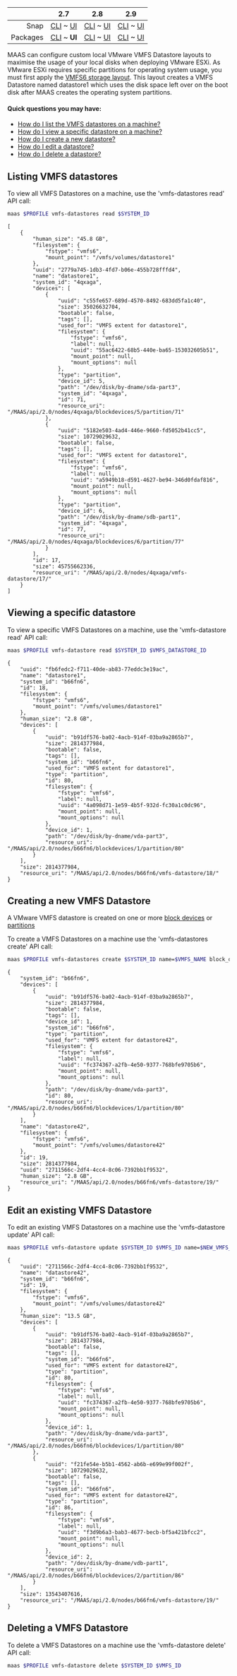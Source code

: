 <!-- deb-2-7-cli
||2.7|2.8|2.9|
|-----:|:-----:|:-----:|:-----:|
|Snap|[CLI](/t/vmware-vmfs-datastores-snap-2-7-cli/3246) ~ [UI](/t/vmware-vmfs-datastores-snap-2-7-ui/3247)|[CLI](/t/vmware-vmfs-datastores-snap-2-8-cli/3248) ~ [UI](/t/vmware-vmfs-datastores-snap-2-8-ui/3249)|[CLI](/t/vmware-vmfs-datastores-snap-2-9-cli/3250) ~ [UI](/t/vmware-vmfs-datastores-snap-2-9-ui/3251)|
|Packages|**CLI** ~ [UI](/t/vmware-vmfs-datastores-deb-2-7-ui/3253)|[CLI](/t/vmware-vmfs-datastores-deb-2-8-cli/3254) ~ [UI](/t/vmware-vmfs-datastores-deb-2-8-ui/3255)|[CLI](/t/vmware-vmfs-datastores-deb-2-9-cli/3256) ~ [UI](/t/vmware-vmfs-datastores-deb-2-9-ui/3257)|
 deb-2-7-cli -->

||2.7|2.8|2.9|
|-----:|:-----:|:-----:|:-----:|
|Snap|[CLI](/t/vmware-vmfs-datastores-snap-2-7-cli/3246) ~ [UI](/t/vmware-vmfs-datastores-snap-2-7-ui/3247)|[CLI](/t/vmware-vmfs-datastores-snap-2-8-cli/3248) ~ [UI](/t/vmware-vmfs-datastores-snap-2-8-ui/3249)|[CLI](/t/vmware-vmfs-datastores-snap-2-9-cli/3250) ~ [UI](/t/vmware-vmfs-datastores-snap-2-9-ui/3251)|
|Packages|[CLI](/t/vmware-vmfs-datastores-deb-2-7-cli/3252) ~ **UI**|[CLI](/t/vmware-vmfs-datastores-deb-2-8-cli/3254) ~ [UI](/t/vmware-vmfs-datastores-deb-2-8-ui/3255)|[CLI](/t/vmware-vmfs-datastores-deb-2-9-cli/3256) ~ [UI](/t/vmware-vmfs-datastores-deb-2-9-ui/3257)|

<!-- deb-2-8-cli
||2.7|2.8|2.9|
|-----:|:-----:|:-----:|:-----:|
|Snap|[CLI](/t/vmware-vmfs-datastores-snap-2-7-cli/3246) ~ [UI](/t/vmware-vmfs-datastores-snap-2-7-ui/3247)|[CLI](/t/vmware-vmfs-datastores-snap-2-8-cli/3248) ~ [UI](/t/vmware-vmfs-datastores-snap-2-8-ui/3249)|[CLI](/t/vmware-vmfs-datastores-snap-2-9-cli/3250) ~ [UI](/t/vmware-vmfs-datastores-snap-2-9-ui/3251)|
|Packages|[CLI](/t/vmware-vmfs-datastores-deb-2-7-cli/3252) ~ [UI](/t/vmware-vmfs-datastores-deb-2-7-ui/3253)||**CLI** ~ [UI](/t/vmware-vmfs-datastores-deb-2-8-ui/3255)|[CLI](/t/vmware-vmfs-datastores-deb-2-9-cli/3256) ~ [UI](/t/vmware-vmfs-datastores-deb-2-9-ui/3257)|
 deb-2-8-cli -->

<!-- deb-2-8-ui
||2.7|2.8|2.9|
|-----:|:-----:|:-----:|:-----:|
|Snap|[CLI](/t/vmware-vmfs-datastores-snap-2-7-cli/3246) ~ [UI](/t/vmware-vmfs-datastores-snap-2-7-ui/3247)|[CLI](/t/vmware-vmfs-datastores-snap-2-8-cli/3248) ~ [UI](/t/vmware-vmfs-datastores-snap-2-8-ui/3249)|[CLI](/t/vmware-vmfs-datastores-snap-2-9-cli/3250) ~ [UI](/t/vmware-vmfs-datastores-snap-2-9-ui/3251)|
|Packages|[CLI](/t/vmware-vmfs-datastores-deb-2-7-cli/3252) ~ [UI](/t/vmware-vmfs-datastores-deb-2-7-ui/3253)|[CLI](/t/vmware-vmfs-datastores-deb-2-8-cli/3254) ~ **UI**|[CLI](/t/vmware-vmfs-datastores-deb-2-9-cli/3256) ~ [UI](/t/vmware-vmfs-datastores-deb-2-9-ui/3257)|
 deb-2-8-ui -->

<!-- deb-2-9-cli
||2.7|2.8|2.9|
|-----:|:-----:|:-----:|:-----:|
|Snap|[CLI](/t/vmware-vmfs-datastores-snap-2-7-cli/3246) ~ [UI](/t/vmware-vmfs-datastores-snap-2-7-ui/3247)|[CLI](/t/vmware-vmfs-datastores-snap-2-8-cli/3248) ~ [UI](/t/vmware-vmfs-datastores-snap-2-8-ui/3249)|[CLI](/t/vmware-vmfs-datastores-snap-2-9-cli/3250) ~ [UI](/t/vmware-vmfs-datastores-snap-2-9-ui/3251)|
|Packages|[CLI](/t/vmware-vmfs-datastores-deb-2-7-cli/3252) ~ [UI](/t/vmware-vmfs-datastores-deb-2-7-ui/3253)|[CLI](/t/vmware-vmfs-datastores-deb-2-8-cli/3254) ~ [UI](/t/vmware-vmfs-datastores-deb-2-8-ui/3255)||**CLI** ~ [UI](/t/vmware-vmfs-datastores-deb-2-9-ui/3257)|
 deb-2-9-cli -->

<!-- deb-2-9-ui
||2.7|2.8|2.9|
|-----:|:-----:|:-----:|:-----:|
|Snap|[CLI](/t/vmware-vmfs-datastores-snap-2-7-cli/3246) ~ [UI](/t/vmware-vmfs-datastores-snap-2-7-ui/3247)|[CLI](/t/vmware-vmfs-datastores-snap-2-8-cli/3248) ~ [UI](/t/vmware-vmfs-datastores-snap-2-8-ui/3249)|[CLI](/t/vmware-vmfs-datastores-snap-2-9-cli/3250) ~ [UI](/t/vmware-vmfs-datastores-snap-2-9-ui/3251)|
|Packages|[CLI](/t/vmware-vmfs-datastores-deb-2-7-cli/3252) ~ [UI](/t/vmware-vmfs-datastores-deb-2-7-ui/3253)|[CLI](/t/vmware-vmfs-datastores-deb-2-8-cli/3254) ~ [UI](/t/vmware-vmfs-datastores-deb-2-8-ui/3255)|[CLI](/t/vmware-vmfs-datastores-deb-2-9-cli/3256) ~ **UI**|
 deb-2-9-ui -->

<!-- snap-2-7-cli
||2.7|2.8|2.9|
|-----:|:-----:|:-----:|:-----:|
|Snap|**CLI** ~ [UI](/t/vmware-vmfs-datastores-snap-2-7-ui/3247)|[CLI](/t/vmware-vmfs-datastores-snap-2-8-cli/3248) ~ [UI](/t/vmware-vmfs-datastores-snap-2-8-ui/3249)|[CLI](/t/vmware-vmfs-datastores-snap-2-9-cli/3250) ~ [UI](/t/vmware-vmfs-datastores-snap-2-9-ui/3251)|
|Packages|[CLI](/t/vmware-vmfs-datastores-deb-2-7-cli/3252) ~ [UI](/t/vmware-vmfs-datastores-deb-2-7-ui/3253)|[CLI](/t/vmware-vmfs-datastores-deb-2-8-cli/3254) ~ [UI](/t/vmware-vmfs-datastores-deb-2-8-ui/3255)|[CLI](/t/vmware-vmfs-datastores-deb-2-9-cli/3256) ~ [UI](/t/vmware-vmfs-datastores-deb-2-9-ui/3257)|
 snap-2-7-cli -->

<!-- snap-2-7-ui
||2.7|2.8|2.9|
|-----:|:-----:|:-----:|:-----:|
|Snap|[CLI](/t/vmware-vmfs-datastores-snap-2-7-cli/3246) ~ **UI**|[CLI](/t/vmware-vmfs-datastores-snap-2-8-cli/3248) ~ [UI](/t/vmware-vmfs-datastores-snap-2-8-ui/3249)|[CLI](/t/vmware-vmfs-datastores-snap-2-9-cli/3250) ~ [UI](/t/vmware-vmfs-datastores-snap-2-9-ui/3251)|
|Packages|[CLI](/t/vmware-vmfs-datastores-deb-2-7-cli/3252) ~ [UI](/t/vmware-vmfs-datastores-deb-2-7-ui/3253)|[CLI](/t/vmware-vmfs-datastores-deb-2-8-cli/3254) ~ [UI](/t/vmware-vmfs-datastores-deb-2-8-ui/3255)|[CLI](/t/vmware-vmfs-datastores-deb-2-9-cli/3256) ~ [UI](/t/vmware-vmfs-datastores-deb-2-9-ui/3257)|
 snap-2-7-ui -->

<!-- snap-2-8-cli
||2.7|2.8|2.9|
|-----:|:-----:|:-----:|:-----:|
|Snap|[CLI](/t/vmware-vmfs-datastores-snap-2-7-cli/3246) ~ [UI](/t/vmware-vmfs-datastores-snap-2-7-ui/3247)||**CLI** ~ [UI](/t/vmware-vmfs-datastores-snap-2-8-ui/3249)|[CLI](/t/vmware-vmfs-datastores-snap-2-9-cli/3250) ~ [UI](/t/vmware-vmfs-datastores-snap-2-9-ui/3251)|
|Packages|[CLI](/t/vmware-vmfs-datastores-deb-2-7-cli/3252) ~ [UI](/t/vmware-vmfs-datastores-deb-2-7-ui/3253)|[CLI](/t/vmware-vmfs-datastores-deb-2-8-cli/3254) ~ [UI](/t/vmware-vmfs-datastores-deb-2-8-ui/3255)|[CLI](/t/vmware-vmfs-datastores-deb-2-9-cli/3256) ~ [UI](/t/vmware-vmfs-datastores-deb-2-9-ui/3257)|
 snap-2-8-cli -->

<!-- snap-2-8-ui
||2.7|2.8|2.9|
|-----:|:-----:|:-----:|:-----:|
|Snap|[CLI](/t/vmware-vmfs-datastores-snap-2-7-cli/3246) ~ [UI](/t/vmware-vmfs-datastores-snap-2-7-ui/3247)|[CLI](/t/vmware-vmfs-datastores-snap-2-8-cli/3248) ~ **UI**|[CLI](/t/vmware-vmfs-datastores-snap-2-9-cli/3250) ~ [UI](/t/vmware-vmfs-datastores-snap-2-9-ui/3251)|
|Packages|[CLI](/t/vmware-vmfs-datastores-deb-2-7-cli/3252) ~ [UI](/t/vmware-vmfs-datastores-deb-2-7-ui/3253)|[CLI](/t/vmware-vmfs-datastores-deb-2-8-cli/3254) ~ [UI](/t/vmware-vmfs-datastores-deb-2-8-ui/3255)|[CLI](/t/vmware-vmfs-datastores-deb-2-9-cli/3256) ~ [UI](/t/vmware-vmfs-datastores-deb-2-9-ui/3257)|
 snap-2-8-ui -->

<!-- snap-2-9-cli
||2.7|2.8|2.9|
|-----:|:-----:|:-----:|:-----:|
|Snap|[CLI](/t/vmware-vmfs-datastores-snap-2-7-cli/3246) ~ [UI](/t/vmware-vmfs-datastores-snap-2-7-ui/3247)|[CLI](/t/vmware-vmfs-datastores-snap-2-8-cli/3248) ~ [UI](/t/vmware-vmfs-datastores-snap-2-8-ui/3249)||**CLI** ~ [UI](/t/vmware-vmfs-datastores-snap-2-9-ui/3251)|
|Packages|[CLI](/t/vmware-vmfs-datastores-deb-2-7-cli/3252) ~ [UI](/t/vmware-vmfs-datastores-deb-2-7-ui/3253)|[CLI](/t/vmware-vmfs-datastores-deb-2-8-cli/3254) ~ [UI](/t/vmware-vmfs-datastores-deb-2-8-ui/3255)|[CLI](/t/vmware-vmfs-datastores-deb-2-9-cli/3256) ~ [UI](/t/vmware-vmfs-datastores-deb-2-9-ui/3257)|
 snap-2-9-cli -->

<!-- snap-2-9-ui
||2.7|2.8|2.9|
|-----:|:-----:|:-----:|:-----:|
|Snap|[CLI](/t/vmware-vmfs-datastores-snap-2-7-cli/3246) ~ [UI](/t/vmware-vmfs-datastores-snap-2-7-ui/3247)|[CLI](/t/vmware-vmfs-datastores-snap-2-8-cli/3248) ~ [UI](/t/vmware-vmfs-datastores-snap-2-8-ui/3249)|[CLI](/t/vmware-vmfs-datastores-snap-2-9-cli/3250) ~ **UI**|
|Packages|[CLI](/t/vmware-vmfs-datastores-deb-2-7-cli/3252) ~ [UI](/t/vmware-vmfs-datastores-deb-2-7-ui/3253)|[CLI](/t/vmware-vmfs-datastores-deb-2-8-cli/3254) ~ [UI](/t/vmware-vmfs-datastores-deb-2-8-ui/3255)|[CLI](/t/vmware-vmfs-datastores-deb-2-9-cli/3256) ~ [UI](/t/vmware-vmfs-datastores-deb-2-9-ui/3257)|
 snap-2-9-ui -->

MAAS can configure custom local VMware VMFS Datastore layouts to maximise the usage of your local disks when deploying VMware ESXi. As VMware ESXi requires specific partitions for operating system usage, you must first apply the [VMFS6 storage layout](/t/storage/775#VMFS6%20layout). This layout creates a VMFS Datastore named datastore1 which uses the disk space left over on the boot disk after MAAS creates the operating system partitions.

#### Quick questions you may have:

* [How do I list the VMFS datastores on a machine?](/t/vmware-vmfs-datastores/780#heading--listing-vmfs-datastores)
* [How do I view a specific datastore on a machine?](/t/vmware-vmfs-datastores/780#heading--viewing-vmfs-datastores)
* [How do I create a new datastore?](/t/vmware-vmfs-datastores/780#heading--creating-vmfs-datastores)
* [How do I edit a datastore?](/t/vmware-vmfs-datastores/780#heading--editing-vmfs-datastores)
* [How do I delete a datastore?](/t/vmware-vmfs-datastores/780#heading--deleting-vmfs-datastores)

<h2 id="heading--listing-vmfs-datastores">Listing VMFS datastores</h2>

To view all VMFS Datastores on a machine, use the 'vmfs-datastores read' API call:

``` bash
maas $PROFILE vmfs-datastores read $SYSTEM_ID
```

``` nohighlight
[
    {
        "human_size": "45.8 GB",
        "filesystem": {
            "fstype": "vmfs6",
            "mount_point": "/vmfs/volumes/datastore1"
        },
        "uuid": "2779a745-1db3-4fd7-b06e-455b728fffd4",
        "name": "datastore1",
        "system_id": "4qxaga",
        "devices": [
            {
                "uuid": "c55fe657-689d-4570-8492-683dd5fa1c40",
                "size": 35026632704,
                "bootable": false,
                "tags": [],
                "used_for": "VMFS extent for datastore1",
                "filesystem": {
                    "fstype": "vmfs6",
                    "label": null,
                    "uuid": "55ac6422-68b5-440e-ba65-153032605b51",
                    "mount_point": null,
                    "mount_options": null
                },
                "type": "partition",
                "device_id": 5,
                "path": "/dev/disk/by-dname/sda-part3",
                "system_id": "4qxaga",
                "id": 71,
                "resource_uri": "/MAAS/api/2.0/nodes/4qxaga/blockdevices/5/partition/71"
            },
            {
                "uuid": "5182e503-4ad4-446e-9660-fd5052b41cc5",
                "size": 10729029632,
                "bootable": false,
                "tags": [],
                "used_for": "VMFS extent for datastore1",
                "filesystem": {
                    "fstype": "vmfs6",
                    "label": null,
                    "uuid": "a5949b18-d591-4627-be94-346d0fdaf816",
                    "mount_point": null,
                    "mount_options": null
                },
                "type": "partition",
                "device_id": 6,
                "path": "/dev/disk/by-dname/sdb-part1",
                "system_id": "4qxaga",
                "id": 77,
                "resource_uri": "/MAAS/api/2.0/nodes/4qxaga/blockdevices/6/partition/77"
            }
        ],
        "id": 17,
        "size": 45755662336,
        "resource_uri": "/MAAS/api/2.0/nodes/4qxaga/vmfs-datastore/17/"
    }
]
```

<h2 id="heading--viewing-vmfs-datastores">Viewing a specific datastore</h2>

To view a specific VMFS Datastores on a machine, use the 'vmfs-datastore read' API call:

``` bash
maas $PROFILE vmfs-datastore read $SYSTEM_ID $VMFS_DATASTORE_ID
```

``` nohighlight
{
    "uuid": "fb6fedc2-f711-40de-ab83-77eddc3e19ac",
    "name": "datastore1",
    "system_id": "b66fn6",
    "id": 18,
    "filesystem": {
        "fstype": "vmfs6",
        "mount_point": "/vmfs/volumes/datastore1"
    },
    "human_size": "2.8 GB",
    "devices": [
        {
            "uuid": "b91df576-ba02-4acb-914f-03ba9a2865b7",
            "size": 2814377984,
            "bootable": false,
            "tags": [],
            "system_id": "b66fn6",
            "used_for": "VMFS extent for datastore1",
            "type": "partition",
            "id": 80,
            "filesystem": {
                "fstype": "vmfs6",
                "label": null,
                "uuid": "4a098d71-1e59-4b5f-932d-fc30a1c0dc96",
                "mount_point": null,
                "mount_options": null
            },
            "device_id": 1,
            "path": "/dev/disk/by-dname/vda-part3",
            "resource_uri": "/MAAS/api/2.0/nodes/b66fn6/blockdevices/1/partition/80"
        }
    ],
    "size": 2814377984,
    "resource_uri": "/MAAS/api/2.0/nodes/b66fn6/vmfs-datastore/18/"
}
```

<h2 id="heading--creating-vmfs-datastores">Creating a new VMFS Datastore</h2>

A VMware VMFS datastore is created on one or more [block devices](/t/block-devices/749) or [partitions](/t/block-devices/749)

To create a VMFS Datastores on a machine use the 'vmfs-datastores create' API call:

``` bash
maas $PROFILE vmfs-datastores create $SYSTEM_ID name=$VMFS_NAME block_devices=$BLOCK_ID_1,$BLOCK_ID_2 partitions=$PARTITION_ID_1,$PARTITION_ID_2
```

``` nohighlight
{
    "system_id": "b66fn6",
    "devices": [
        {
            "uuid": "b91df576-ba02-4acb-914f-03ba9a2865b7",
            "size": 2814377984,
            "bootable": false,
            "tags": [],
            "device_id": 1,
            "system_id": "b66fn6",
            "type": "partition",
            "used_for": "VMFS extent for datastore42",
            "filesystem": {
                "fstype": "vmfs6",
                "label": null,
                "uuid": "fc374367-a2fb-4e50-9377-768bfe9705b6",
                "mount_point": null,
                "mount_options": null
            },
            "path": "/dev/disk/by-dname/vda-part3",
            "id": 80,
            "resource_uri": "/MAAS/api/2.0/nodes/b66fn6/blockdevices/1/partition/80"
        }
    ],
    "name": "datastore42",
    "filesystem": {
        "fstype": "vmfs6",
        "mount_point": "/vmfs/volumes/datastore42"
    },
    "id": 19,
    "size": 2814377984,
    "uuid": "2711566c-2df4-4cc4-8c06-7392bb1f9532",
    "human_size": "2.8 GB",
    "resource_uri": "/MAAS/api/2.0/nodes/b66fn6/vmfs-datastore/19/"
}
```

<h2 id="heading--editing-vmfs-datastores">Edit an existing VMFS Datastore</h2>

To edit an existing VMFS Datastores on a machine use the 'vmfs-datastore update' API call:

``` bash
maas $PROFILE vmfs-datastore update $SYSTEM_ID $VMFS_ID name=$NEW_VMFS_NAME add_block_devices=$NEW_BLOCK_ID_1,$NEW_BLOCK_ID_2 add_partitions=$NEW_PARTITION_ID_1,$NEW_PARTITION_ID_2 remove_partitions=$EXISTING_PARTITION_ID1,$EXISTING_PARTITION_ID2
```

``` nohighlight
{
    "uuid": "2711566c-2df4-4cc4-8c06-7392bb1f9532",
    "name": "datastore42",
    "system_id": "b66fn6",
    "id": 19,
    "filesystem": {
        "fstype": "vmfs6",
        "mount_point": "/vmfs/volumes/datastore42"
    },
    "human_size": "13.5 GB",
    "devices": [
        {
            "uuid": "b91df576-ba02-4acb-914f-03ba9a2865b7",
            "size": 2814377984,
            "bootable": false,
            "tags": [],
            "system_id": "b66fn6",
            "used_for": "VMFS extent for datastore42",
            "type": "partition",
            "id": 80,
            "filesystem": {
                "fstype": "vmfs6",
                "label": null,
                "uuid": "fc374367-a2fb-4e50-9377-768bfe9705b6",
                "mount_point": null,
                "mount_options": null
            },
            "device_id": 1,
            "path": "/dev/disk/by-dname/vda-part3",
            "resource_uri": "/MAAS/api/2.0/nodes/b66fn6/blockdevices/1/partition/80"
        },
        {
            "uuid": "f21fe54e-b5b1-4562-ab6b-e699e99f002f",
            "size": 10729029632,
            "bootable": false,
            "tags": [],
            "system_id": "b66fn6",
            "used_for": "VMFS extent for datastore42",
            "type": "partition",
            "id": 86,
            "filesystem": {
                "fstype": "vmfs6",
                "label": null,
                "uuid": "f3d9b6a3-bab3-4677-becb-bf5a421bfcc2",
                "mount_point": null,
                "mount_options": null
            },
            "device_id": 2,
            "path": "/dev/disk/by-dname/vdb-part1",
            "resource_uri": "/MAAS/api/2.0/nodes/b66fn6/blockdevices/2/partition/86"
        }
    ],
    "size": 13543407616,
    "resource_uri": "/MAAS/api/2.0/nodes/b66fn6/vmfs-datastore/19/"
}
```

<h2 id="heading--deleting-vmfs-datastores">Deleting a VMFS Datastore</h2>

To delete a VMFS Datastores on a machine use the 'vmfs-datastore delete' API call:

``` bash
maas $PROFILE vmfs-datastore delete $SYSTEM_ID $VMFS_ID
```